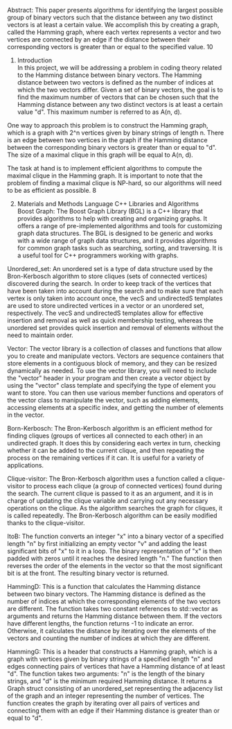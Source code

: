 

Abstract:	This paper presents algorithms for identifying the largest possible group of binary vectors such that the distance between any two distinct vectors is at least a certain value. We accomplish this by creating a graph, called the Hamming graph, where each vertex represents a vector and two vertices are connected by an edge if the distance between their corresponding vectors is greater than or equal to the specified value. 10
 


1.	Introduction	
In this project, we will be addressing a problem in coding theory related to the Hamming distance between binary vectors. The Hamming distance between two vectors is defined as the number of indices at which the two vectors differ. Given a set of binary vectors, the goal is to find the maximum number of vectors that can be chosen such that the Hamming distance between any two distinct vectors is at least a certain value "d". This maximum number is referred to as A(n, d).

One way to approach this problem is to construct the Hamming graph, which is a graph with 2^n vertices given by binary strings of length n. There is an edge between two vertices in the graph if the Hamming distance between the corresponding binary vectors is greater than or equal to "d". The size of a maximal clique in this graph will be equal to A(n, d).
 
The task at hand is to implement efficient algorithms to compute the maximal clique in the Hamming graph. It is important to note that the problem of finding a maximal clique is NP-hard, so our algorithms will need to be as efficient as possible.	8


2.	Materials and Methods
Language
C++
Libraries and Algorithms	
Boost Graph: The Boost Graph Library (BGL) is a C++ library that provides algorithms to help with creating and organizing graphs. It offers a range of pre-implemented algorithms and tools for customizing graph data structures. The BGL is designed to be generic and works with a wide range of graph data structures, and it provides algorithms for common graph tasks such as searching, sorting, and traversing. It is a useful tool for C++ programmers working with graphs. 

Unordered_set: An unordered set is a type of data structure used by the Bron-Kerbosch algorithm to store cliques (sets of connected vertices) discovered during the search. In order to keep track of the vertices that have been taken into account during the search and to make sure that each vertex is only taken into account once, the vecS and undirectedS templates are used to store undirected vertices in a vector or an unordered set, respectively. The vecS and undirectedS templates allow for effective insertion and removal as well as quick membership testing, whereas the unordered set provides quick insertion and removal of elements without the need to maintain order.

Vector: The vector library is a collection of classes and functions that allow you to create and manipulate vectors. Vectors are sequence containers that store elements in a contiguous block of memory, and they can be resized dynamically as needed. To use the vector library, you will need to include the "vector" header in your program and then create a vector object by using the "vector" class template and specifying the type of element you want to store. You can then use various member functions and operators of the vector class to manipulate the vector, such as adding elements, accessing elements at a specific index, and getting the number of elements in the vector.

Born-Kerbosch: The Bron-Kerbosch algorithm is an efficient method for finding cliques (groups of vertices all connected to each other) in an undirected graph. It does this by considering each vertex in turn, checking whether it can be added to the current clique, and then repeating the process on the remaining vertices if it can. It is useful for a variety of applications.

Clique-visitor: The Bron-Kerbosch algorithm uses a function called a clique-visitor to process each clique (a group of connected vertices) found during the search. The current clique is passed to it as an argument, and it is in charge of updating the clique variable and carrying out any necessary operations on the clique. As the algorithm searches the graph for cliques, it is called repeatedly. The Bron-Kerbosch algorithm can be easily modified thanks to the clique-visitor.

ItoB: The function converts an integer "x" into a binary vector of a specified length "n" by first initializing an empty vector "v" and adding the least significant bits of "x" to it in a loop. The binary representation of "x" is then padded with zeros until it reaches the desired length "n." The function then reverses the order of the elements in the vector so that the most significant bit is at the front. The resulting binary vector is returned.

 HammingD: This is a function that calculates the Hamming distance between two binary vectors. The Hamming distance is defined as the number of indices at which the corresponding elements of the two vectors are different. The function takes two constant references to std::vector<int> as arguments and returns the Hamming distance between them. If the vectors have different lengths, the function returns -1 to indicate an error. Otherwise, it calculates the distance by iterating over the elements of the vectors and counting the number of indices at which they are different.

HammingG: This is a header that constructs a Hamming graph, which is a graph with vertices given by binary strings of a specified length "n" and edges connecting pairs of vertices that have a Hamming distance of at least "d". The function takes two arguments: "n" is the length of the binary strings, and "d" is the minimum required Hamming distance. It returns a Graph struct consisting of an unordered_set representing the adjacency list of the graph and an integer representing the number of vertices. The function creates the graph by iterating over all pairs of vertices and connecting them with an edge if their Hamming distance is greater than or equal to "d".
 
 
